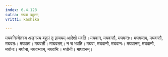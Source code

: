 ```yaml
---
index: 6.4.128
sutra: मघवा बहुलम्
vritti: kashika

---
```

मघवनित्येतस्य अङ्गस्य बहुलं तृ इत्ययम् आदेशो भवति। मघवान्, मघवन्तौ, मघवन्तः। मघवन्तम्, मघवन्तौ, मघवतः। मघवता। मघवती। माघवतम्। न च भवति। मघवा, मघवानौ, मघवानः। मघवानम्, मघवानौ, मघोनः। मघोना, मघवभ्याम्, मघवभिः। मघोनी। माघवनम्।
